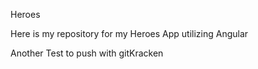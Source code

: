 Heroes

Here is my repository for my Heroes App utilizing Angular

Another Test to push with gitKracken
